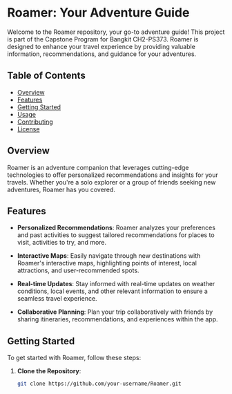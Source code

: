 # Roamer: Your Adventure Guide

Welcome to the Roamer repository, your go-to adventure guide! This project is part of the Capstone Program for Bangkit CH2-PS373. Roamer is designed to enhance your travel experience by providing valuable information, recommendations, and guidance for your adventures.

## Table of Contents

- [Overview](#overview)
- [Features](#features)
- [Getting Started](#getting-started)
- [Usage](#usage)
- [Contributing](#contributing)
- [License](#license)

## Overview

Roamer is an adventure companion that leverages cutting-edge technologies to offer personalized recommendations and insights for your travels. Whether you're a solo explorer or a group of friends seeking new adventures, Roamer has you covered.

## Features

- **Personalized Recommendations**: Roamer analyzes your preferences and past activities to suggest tailored recommendations for places to visit, activities to try, and more.

- **Interactive Maps**: Easily navigate through new destinations with Roamer's interactive maps, highlighting points of interest, local attractions, and user-recommended spots.

- **Real-time Updates**: Stay informed with real-time updates on weather conditions, local events, and other relevant information to ensure a seamless travel experience.

- **Collaborative Planning**: Plan your trip collaboratively with friends by sharing itineraries, recommendations, and experiences within the app.

## Getting Started

To get started with Roamer, follow these steps:

1. **Clone the Repository**: 
   ```bash
   git clone https://github.com/your-username/Roamer.git
